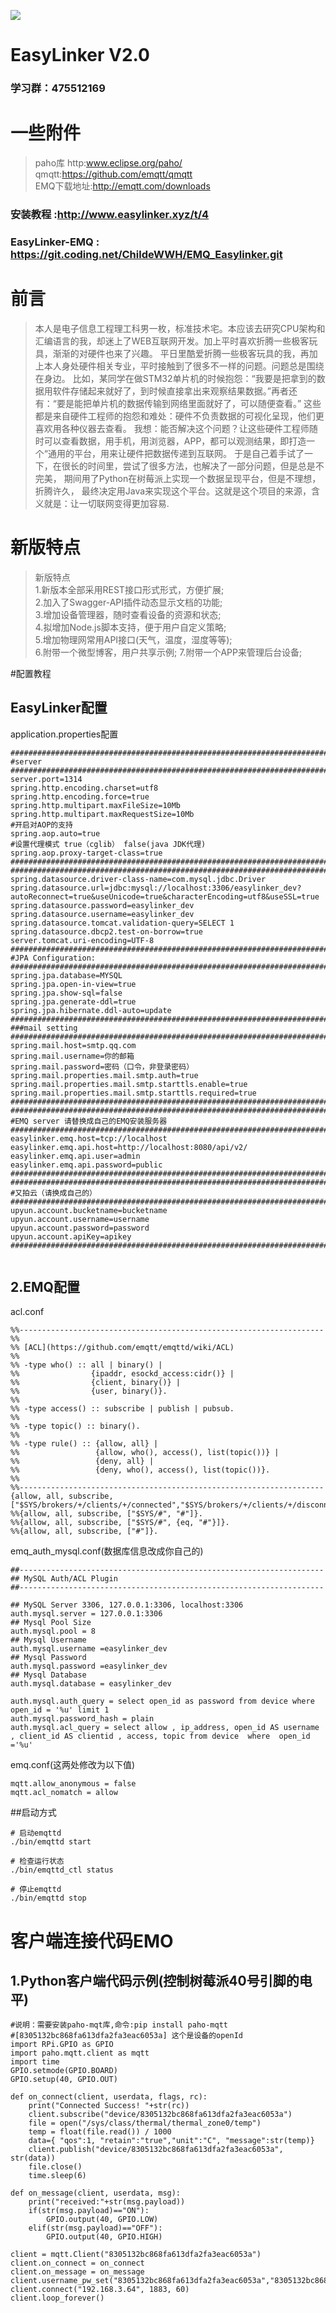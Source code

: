 ![](github_assets/logo.png)
# EasyLinker V2.0
### 学习群：475512169
# 一些附件
>paho库
http:www.eclipse.org/paho/  
qmqtt:https://github.com/emqtt/qmqtt   
EMQ下载地址:http://emqtt.com/downloads
### 安装教程 :http://www.easylinker.xyz/t/4
### EasyLinker-EMQ : https://git.coding.net/ChildeWWH/EMQ_Easylinker.git
# 前言
 
>本人是电子信息工程理工科男一枚，标准技术宅。本应该去研究CPU架构和汇编语言的我，却迷上了WEB互联网开发。加上平时喜欢折腾一些极客玩具，渐渐的对硬件也来了兴趣。
平日里酷爱折腾一些极客玩具的我，再加上本人身处硬件相关专业，平时接触到了很多不一样的问题。问题总是围绕在身边。
比如，某同学在做STM32单片机的时候抱怨：“我要是把拿到的数据用软件存储起来就好了，到时候直接拿出来观察结果数据。”再者还有：“要是能把单片机的数据传输到网络里面就好了，可以随便查看。”
这些都是来自硬件工程师的抱怨和难处：硬件不负责数据的可视化呈现，他们更喜欢用各种仪器去查看。
我想：能否解决这个问题？让这些硬件工程师随时可以查看数据，用手机，用浏览器，APP，都可以观测结果，即打造一个“通用的平台，用来让硬件把数据传递到互联网。
于是自己着手试了一下，在很长的时间里，尝试了很多方法，也解决了一部分问题，但是总是不完美，
期间用了Python在树莓派上实现一个数据呈现平台，但是不理想，折腾许久，
最终决定用Java来实现这个平台。这就是这个项目的来源，含义就是：让一切联网变得更加容易.  
> 

# 新版特点

>  新版特点  
1.新版本全部采用REST接口形式形式，方便扩展;  
2.加入了Swagger-API插件动态显示文档的功能;  
3.增加设备管理器，随时查看设备的资源和状态;  
4.拟增加Node.js脚本支持，便于用户自定义策略;  
5.增加物理网常用API接口(天气，温度，湿度等等);   
6.附带一个微型博客，用户共享示例; 
7.附带一个APP来管理后台设备;
>
#配置教程  
## EasyLinker配置  
application.properties配置
```aidl
###################################################################################################
#server
#####################################################################################################
server.port=1314
spring.http.encoding.charset=utf8
spring.http.encoding.force=true
spring.http.multipart.maxFileSize=10Mb
spring.http.multipart.maxRequestSize=10Mb
#开启对AOP的支持
spring.aop.auto=true
#设置代理模式 true（cglib） false(java JDK代理)
spring.aop.proxy-target-class=true
####################################################################################################
####################################################################################################
spring.datasource.driver-class-name=com.mysql.jdbc.Driver
spring.datasource.url=jdbc:mysql://localhost:3306/easylinker_dev?autoReconnect=true&useUnicode=true&characterEncoding=utf8&useSSL=true
spring.datasource.password=easylinker_dev
spring.datasource.username=easylinker_dev
spring.datasource.tomcat.validation-query=SELECT 1
spring.datasource.dbcp2.test-on-borrow=true
server.tomcat.uri-encoding=UTF-8
#####################################################################################################
#JPA Configuration:
#####################################################################################################
spring.jpa.database=MYSQL
spring.jpa.open-in-view=true
spring.jpa.show-sql=false
spring.jpa.generate-ddl=true
spring.jpa.hibernate.ddl-auto=update
######################################################################################################
###mail setting
######################################################################################################
spring.mail.host=smtp.qq.com
spring.mail.username=你的邮箱
spring.mail.password=密码（口令，非登录密码）
spring.mail.properties.mail.smtp.auth=true
spring.mail.properties.mail.smtp.starttls.enable=true
spring.mail.properties.mail.smtp.starttls.required=true
######################################################################################################
######################################################################################################
#EMQ server 请替换成自己的EMQ安装服务器
######################################################################################################
easylinker.emq.host=tcp://localhost
easylinker.emq.api.host=http://localhost:8080/api/v2/
easylinker.emq.api.user=admin
easylinker.emq.api.password=public
######################################################################################################
######################################################################################################
#又拍云（请换成自己的）
######################################################################################################
upyun.account.bucketname=bucketname
upyun.account.username=username
upyun.account.password=password
upyun.account.apiKey=apikey
######################################################################################################


```
## 2.EMQ配置  
acl.conf
```aidl 
%%--------------------------------------------------------------------
%%
%% [ACL](https://github.com/emqtt/emqttd/wiki/ACL)
%%
%% -type who() :: all | binary() |
%%                {ipaddr, esockd_access:cidr()} |
%%                {client, binary()} |
%%                {user, binary()}.
%%
%% -type access() :: subscribe | publish | pubsub.
%%
%% -type topic() :: binary().
%%
%% -type rule() :: {allow, all} |
%%                 {allow, who(), access(), list(topic())} |
%%                 {deny, all} |
%%                 {deny, who(), access(), list(topic())}.
%%
%%--------------------------------------------------------------------
{allow, all, subscribe, ["$SYS/brokers/+/clients/+/connected","$SYS/brokers/+/clients/+/disconnected"]}.
%%{allow, all, subscribe, ["$SYS/#", "#"]}.
%%{allow, all, subscribe, ["$SYS/#", {eq, "#"}]}.
%%{allow, all, subscribe, ["#"]}.
```
emq_auth_mysql.conf(数据库信息改成你自己的)
```aidl
##--------------------------------------------------------------------
## MySQL Auth/ACL Plugin
##--------------------------------------------------------------------

## MySQL Server 3306, 127.0.0.1:3306, localhost:3306
auth.mysql.server = 127.0.0.1:3306
## Mysql Pool Size
auth.mysql.pool = 8
## Mysql Username
auth.mysql.username =easylinker_dev
## Mysql Password
auth.mysql.password =easylinker_dev
## Mysql Database
auth.mysql.database = easylinker_dev

auth.mysql.auth_query = select open_id as password from device where open_id = '%u' limit 1
auth.mysql.password_hash = plain
auth.mysql.acl_query = select allow , ip_address, open_id AS username , client_id AS clientid , access, topic from device  where  open_id ='%u'
```
emq.conf(这两处修改为以下值)
```aidl
mqtt.allow_anonymous = false
mqtt.acl_nomatch = allow
```
##启动方式
```aidl
# 启动emqttd
./bin/emqttd start

# 检查运行状态
./bin/emqttd_ctl status

# 停止emqttd
./bin/emqttd stop
```
# 客户端连接代码EMO
## 1.Python客户端代码示例(控制树莓派40号引脚的电平)
```
#说明：需要安装paho-mqt库,命令:pip install paho-mqtt
#[8305132bc868fa613dfa2fa3eac6053a] 这个是设备的openId
import RPi.GPIO as GPIO
import paho.mqtt.client as mqtt
import time
GPIO.setmode(GPIO.BOARD)
GPIO.setup(40, GPIO.OUT)

def on_connect(client, userdata, flags, rc):
    print("Connected Success! "+str(rc))
    client.subscribe("device/8305132bc868fa613dfa2fa3eac6053a")
    file = open("/sys/class/thermal/thermal_zone0/temp")
    temp = float(file.read()) / 1000
    data={ "qos":1, "retain":"true","unit":"C", "message":str(temp)}
    client.publish("device/8305132bc868fa613dfa2fa3eac6053a", str(data))     
    file.close()
    time.sleep(6)

def on_message(client, userdata, msg):
    print("received:"+str(msg.payload))
    if(str(msg.payload)=="ON"):
        GPIO.output(40, GPIO.LOW)
    elif(str(msg.payload)=="OFF"):
        GPIO.output(40, GPIO.HIGH)

client = mqtt.Client("8305132bc868fa613dfa2fa3eac6053a")
client.on_connect = on_connect
client.on_message = on_message
client.username_pw_set("8305132bc868fa613dfa2fa3eac6053a","8305132bc868fa613dfa2fa3eac6053a")
client.connect("192.168.3.64", 1883, 60)
client.loop_forever()
```



